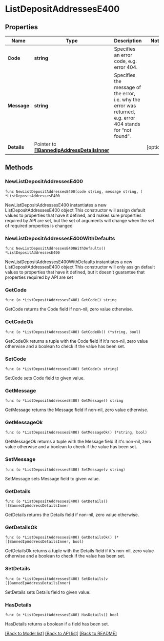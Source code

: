 # ListDepositAddressesE400

## Properties

Name | Type | Description | Notes
------------ | ------------- | ------------- | -------------
**Code** | **string** | Specifies an error code, e.g. error 404. | 
**Message** | **string** | Specifies the message of the error, i.e. why the error was returned, e.g. error 404 stands for “not found”. | 
**Details** | Pointer to [**[]BannedIpAddressDetailsInner**](BannedIpAddressDetailsInner.md) |  | [optional] 

## Methods

### NewListDepositAddressesE400

`func NewListDepositAddressesE400(code string, message string, ) *ListDepositAddressesE400`

NewListDepositAddressesE400 instantiates a new ListDepositAddressesE400 object
This constructor will assign default values to properties that have it defined,
and makes sure properties required by API are set, but the set of arguments
will change when the set of required properties is changed

### NewListDepositAddressesE400WithDefaults

`func NewListDepositAddressesE400WithDefaults() *ListDepositAddressesE400`

NewListDepositAddressesE400WithDefaults instantiates a new ListDepositAddressesE400 object
This constructor will only assign default values to properties that have it defined,
but it doesn't guarantee that properties required by API are set

### GetCode

`func (o *ListDepositAddressesE400) GetCode() string`

GetCode returns the Code field if non-nil, zero value otherwise.

### GetCodeOk

`func (o *ListDepositAddressesE400) GetCodeOk() (*string, bool)`

GetCodeOk returns a tuple with the Code field if it's non-nil, zero value otherwise
and a boolean to check if the value has been set.

### SetCode

`func (o *ListDepositAddressesE400) SetCode(v string)`

SetCode sets Code field to given value.


### GetMessage

`func (o *ListDepositAddressesE400) GetMessage() string`

GetMessage returns the Message field if non-nil, zero value otherwise.

### GetMessageOk

`func (o *ListDepositAddressesE400) GetMessageOk() (*string, bool)`

GetMessageOk returns a tuple with the Message field if it's non-nil, zero value otherwise
and a boolean to check if the value has been set.

### SetMessage

`func (o *ListDepositAddressesE400) SetMessage(v string)`

SetMessage sets Message field to given value.


### GetDetails

`func (o *ListDepositAddressesE400) GetDetails() []BannedIpAddressDetailsInner`

GetDetails returns the Details field if non-nil, zero value otherwise.

### GetDetailsOk

`func (o *ListDepositAddressesE400) GetDetailsOk() (*[]BannedIpAddressDetailsInner, bool)`

GetDetailsOk returns a tuple with the Details field if it's non-nil, zero value otherwise
and a boolean to check if the value has been set.

### SetDetails

`func (o *ListDepositAddressesE400) SetDetails(v []BannedIpAddressDetailsInner)`

SetDetails sets Details field to given value.

### HasDetails

`func (o *ListDepositAddressesE400) HasDetails() bool`

HasDetails returns a boolean if a field has been set.


[[Back to Model list]](../README.md#documentation-for-models) [[Back to API list]](../README.md#documentation-for-api-endpoints) [[Back to README]](../README.md)


